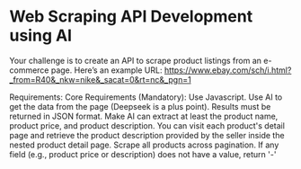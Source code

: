 # Web Scraping API Development using AI
Your challenge is to create an API to scrape product listings from an e-commerce page.
Here’s an example URL:
https://www.ebay.com/sch/i.html?_from=R40&_nkw=nike&_sacat=0&rt=nc&_pgn=1

Requirements:
Core Requirements (Mandatory):
Use Javascript.
Use AI to get the data from the page (Deepseek is a plus point).
Results must be returned in JSON format.
Make AI can extract at least the product name, product price, and product description.
You can visit each product's detail page and retrieve the product description provided by the seller inside the nested product detail page.
Scrape all products across pagination.
If any field (e.g., product price or description) does not have a value, return '-'
